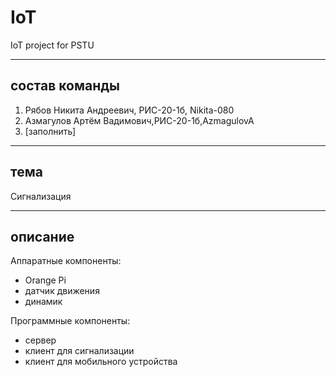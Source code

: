 # IoT
IoT project for PSTU
____
## состав команды
1. Рябов Никита Андреевич, РИС-20-1б, Nikita-080
2. Азмагулов Артём Вадимович,РИС-20-1б,AzmagulovA
3. [заполнить]
____
## тема
Сигнализация
____
## описание
Аппаратные компоненты:
- Orange Pi
- датчик движения
- динамик

Программные компоненты:
- сервер
- клиент для сигнализации
- клиент для мобильного устройства
